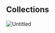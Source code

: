 ## Collections

![Untitled](https://github.com/EdWIN1021/notes/assets/17692914/2395793a-72c8-45e1-a02b-be5eea70ec4b)
